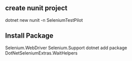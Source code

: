 
## create nunit project
dotnet new nunit -n SeleniumTestPilot

## Install Package
Selenium.WebDriver
Selenium.Support
dotnet add package DotNetSeleniumExtras.WaitHelpers
